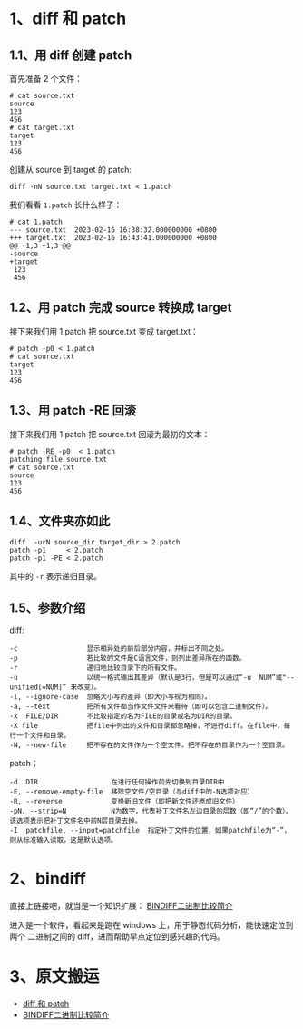 # 1、diff 和 patch

## 1.1、用 diff 创建 patch
首先准备 2 个文件：
```text
# cat source.txt                                                                       
source
123
456
# cat target.txt                                                                       
target
123
456
```

创建从 source 到 target 的 patch:
```text
diff -nN source.txt target.txt < 1.patch
```

我们看看 `1.patch` 长什么样子：
```text
# cat 1.patch                                                                          
--- source.txt	2023-02-16 16:38:32.000000000 +0800
+++ target.txt	2023-02-16 16:43:41.000000000 +0800
@@ -1,3 +1,3 @@
-source
+target
 123
 456
```

## 1.2、用 patch 完成 source 转换成 target
接下来我们用 1.patch 把 source.txt 变成 target.txt： 
```text
# patch -p0 < 1.patch                                                                    
# cat source.txt                                                                             
target
123
456
```

## 1.3、用 patch -RE 回滚
接下来我们用 1.patch 把 source.txt 回滚为最初的文本：
```text
# patch -RE -p0  < 1.patch                                                                
patching file source.txt
# cat source.txt                                                                         
source
123
456
```
## 1.4、文件夹亦如此
```text
diff  -urN source_dir target_dir > 2.patch
patch -p1     < 2.patch
patch -p1 -PE < 2.patch
```
其中的 `-r` 表示递归目录。


## 1.5、参数介绍
diff:
```text
-c                 显示相异处的前后部分内容，并标出不同之处。
-p                 若比较的文件是C语言文件，则列出差异所在的函数。
-r                 递归地比较目录下的所有文件。
-u                 以统一格式输出其差异（默认是3行，但是可以通过“-u  NUM”或"--unified[=NUM]” 来改变）。
-i, --ignore-case  忽略大小写的差异（即大小写视为相同）。
-a, --text         把所有文件都当作文件文件来看待（即可以包含二进制文件）。
-x  FILE/DIR       不比较指定的名为FILE的目录或名为DIR的目录。
-X file            把file中列出的文件和目录都忽略掉，不进行diff。在file中，每行一个文件和目录。
-N, --new-file     把不存在的文件作为一个空文件，把不存在的目录作为一个空目录。
```
patch；
```text
-d  DIR                  在进行任何操作前先切换到目录DIR中
-E, --remove-empty-file  移除空文件/空目录（与diff中的-N选项对应）
-R, --reverse            变换新旧文件（即把新文件还原成旧文件）
-pN, --strip=N           N为数字，代表补丁文件名左边目录的层数（即“/”的个数）。该选项表示把补丁文件名中前N层目录去掉。
-I  patchfile, --input=patchfile  指定补丁文件的位置，如果patchfile为“-”，则从标准输入读取。这是默认选项。
```

# 2、bindiff

直接上链接吧，就当是一个知识扩展： [BINDIFF二进制比较简介](http://blog.nsfocus.net/bindiff/)

进入是一个软件，看起来是跑在 windows 上，用于静态代码分析，能快速定位到两个 二进制之间的 diff，进而帮助早点定位到感兴趣的代码。



# 3、原文搬运
* [diff 和 patch](https://github.com/xgfone/snippet/blob/master/snippet/docs/tool/diff%26patch.md)
* [BINDIFF二进制比较简介](http://blog.nsfocus.net/bindiff/)